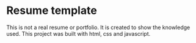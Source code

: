 # Resume template

This is not a real resume or portfolio. It is created to show the knowledge used.
This project was built with html, css and javascript.
